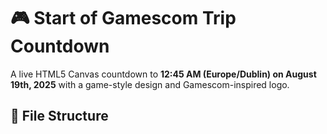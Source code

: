 # 🎮 Start of Gamescom Trip Countdown

A live HTML5 Canvas countdown to **12:45 AM (Europe/Dublin) on August 19th, 2025** with a game-style design and Gamescom-inspired logo.

## 📂 File Structure
